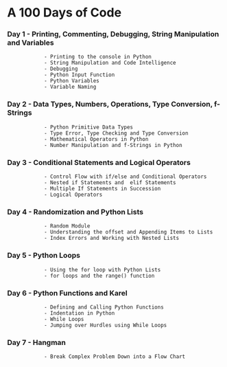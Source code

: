 # A 100 Days of Code
### Day 1   - Printing, Commenting, Debugging, String Manipulation and Variables
                - Printing to the console in Python
                - String Manipulation and Code Intelligence
                - Debugging
                - Python Input Function
                - Python Variables
                - Variable Naming
### Day 2   - Data Types, Numbers, Operations, Type Conversion, f-Strings
                - Python Primitive Data Types
                - Type Error, Type Checking and Type Conversion
                - Mathematical Operators in Python
                - Number Manipulation and f-Strings in Python
### Day 3   - Conditional Statements and Logical Operators
                - Control Flow with if/else and Conditional Operators
                - Nested if Statements and  elif Statements
                - Multiple If Statements in Succession
                - Logical Operators
### Day 4   - Randomization and Python Lists
                - Random Module
                - Understanding the offset and Appending Items to Lists
                - Index Errors and Working with Nested Lists
### Day 5   - Python Loops
                - Using the for loop with Python Lists
                - for loops and the range() function
### Day 6   - Python Functions and Karel
                - Defining and Calling Python Functions
                - Indentation in Python
                - While Loops
                - Jumping over Hurdles using While Loops
### Day 7   - Hangman
                - Break Complex Problem Down into a Flow Chart
### 